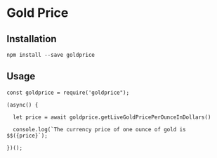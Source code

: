 # Gold Price

## Installation

```
npm install --save goldprice
```

## Usage

```
const goldprice = require('goldprice");

(async() {

  let price = await goldprice.getLiveGoldPricePerOunceInDollars()

  console.log(`The currency price of one ounce of gold is $$({price}`);

})();
```

